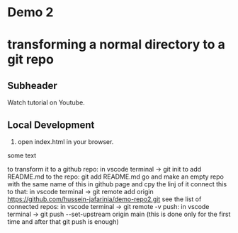 # Demo 2
# transforming a normal directory to a git repo

## Subheader

Watch tutorial on Youtube.

## Local Development

1. open index.html in your browser.

some text

to transform it to a github repo: in vscode terminal -> git init
to add README.md to the repo: git add README.md
go and make an empty repo with the same name of this in github page and cpy the linj of it
connect this to that: in vscode terminal -> git remote add origin https://github.com/hussein-jafarinia/demo-repo2.git
see the list of connected repos: in vscode terminal -> git remote -v
push: in vscode terminal -> git push --set-upstream origin main (this is done only for the first time and after that git push is enough)
